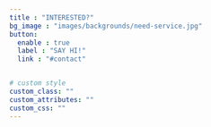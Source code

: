 ```yaml
---
title : "INTERESTED?"
bg_image : "images/backgrounds/need-service.jpg"
button:
  enable : true
  label : "SAY HI!"
  link : "#contact"


# custom style
custom_class: "" 
custom_attributes: "" 
custom_css: ""
---
```

